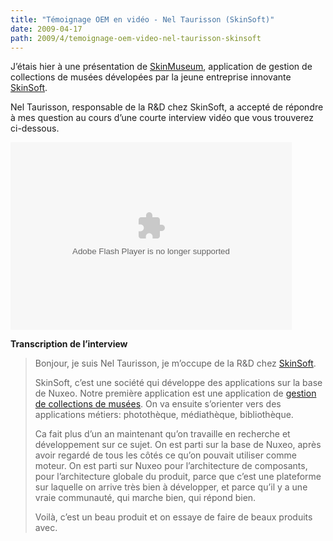 ```yaml
---
title: "Témoignage OEM en vidéo - Nel Taurisson (SkinSoft)"
date: 2009-04-17
path: 2009/4/temoignage-oem-video-nel-taurisson-skinsoft
---
```


<p>J&#8217;&#233;tais hier &#224; une pr&#233;sentation de <a href="http://www.skin-museum.org/">SkinMuseum</a>, application de gestion de collections de mus&#233;es d&#233;velop&#233;es par la jeune entreprise innovante <a href="http://www.skin-soft.org/">SkinSoft</a>.</p>

<p>Nel Taurisson, responsable de la R&amp;D chez SkinSoft, a accept&#233; de r&#233;pondre &#224; mes question au cours d&#8217;une courte interview vid&#233;o que vous trouverez ci-dessous.</p>

<p><embed src="http://blip.tv/play/g5V_+tpwhYNg" type="application/x-shockwave-flash" width="450" height="300" allowscriptaccess="always" allowfullscreen="true"></embed></p>

<p><strong>Transcription de l&#8217;interview</strong></p>

<blockquote>
<p>Bonjour, je suis Nel Taurisson, je m&#8217;occupe de la R&amp;D chez <a href="http://www.skin-soft.org/">SkinSoft</a>.</p>

<p>SkinSoft, c&#8217;est une soci&#233;t&#233; qui d&#233;veloppe des applications sur la base de Nuxeo. Notre premi&#232;re application est une application de <a href="http://www.skin-museum.org/">gestion de collections de mus&#233;es</a>. On va ensuite s&#8217;orienter vers des applications m&#233;tiers: phototh&#232;que, m&#233;diath&#232;que, biblioth&#232;que.</p>

<p>Ca fait plus d&#8217;un an maintenant qu&#8217;on travaille en recherche et d&#233;veloppement sur ce sujet. On est parti sur la base de Nuxeo, apr&#232;s avoir regard&#233; de tous les c&#244;t&#233;s ce qu&#8217;on pouvait utiliser comme moteur. On est parti sur Nuxeo pour l&#8217;architecture de composants, pour l&#8217;architecture globale du produit, parce que c&#8217;est une plateforme sur laquelle on arrive tr&#232;s bien &#224; d&#233;velopper, et parce qu&#8217;il y a une vraie communaut&#233;, qui marche bien, qui r&#233;pond bien.</p>

<p>Voil&#224;, c&#8217;est un beau produit et on essaye de faire de beaux produits avec.</p> 
</blockquote>
